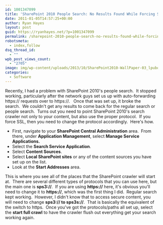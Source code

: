 ```yaml
---
id: 1001347099
title: 'SharePoint 2010 People Search: No Results Found While Forcing Secure (SSL) Sites'
date: 2011-01-05T14:57:25+00:00
author: Ryan Hayes
layout: post
guid: https://ryanhayes.net/?p=1001347099
permalink: /sharepoint-2010-people-search-no-results-found-while-forcing-secure-ssl-sites/
robotsmeta:
  - index,follow
dsq_thread_id:
  - ""
wpb_post_views_count:
  - "2705"
image: img/wp-content/uploads/2013/10/SharePoint2010-WallPaper-03_lpubqc.jpg
categories:
  - Software
---
```

Recently, I had a problem with SharePoint 2010's people search.  It stopped working, particularly after the network guys set us up with auto-forwarding https:// requests over to https://.   Once that was set up, it broke the search.  We couldn't get any results to come back for the regular search or people search.  Turns out you need to point SharePoint 2010's search crawler not only to your content, but also use the proper protocol.  If you force SSL, then you need to change the protocol accordingly.  Here's how.<!--more-->

  * First, navigate to your **SharePoint Central Administration** area.  From there, under **Application Management**, select **Manage Service Applications.**
  * Select the **Search Service Application**.
  * Select **Content Sources**.
  * Select **Local SharePoint sites** or any of the content sources you have set up on the list.
  * Look at the **Start Addresses** area.

This is where you see all of the places that the SharePoint crawler will start at.  There are several different types of protocols that you can use here, but the main one is **sps3://**.  If you are using **https://** here, it's obvious you'll need to change it to **https://**, which was the first thing I did.  Regular search kept working.  However, I didn't know that to access secure content, you will need to change **sps3:// to sps3s://**.  That is basically the equivalent of the switch to https.  Once you've got the protocols/paths all set up, select the **start full crawl** to have the crawler flush out everything get your search working again.